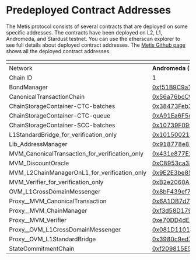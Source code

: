 # Predeployed Contract Addresses

The Metis protocol consists of several contracts that are deployed on some specific addresses. The contracts have been deployed on L2, L1, Andromeda, and Stardust testnet. You can use the etherscan explorer to see full details about deployed contract addresses. The [Metis Github page](https://github.com/MetisProtocol/mvm/tree/develop/packages/contracts/deployments) shows all the deployed contract addresses.



<table data-header-hidden><thead><tr><th width="242.33333333333331"></th><th width="247"></th><th></th></tr></thead><tbody><tr><td>Network</td><td><strong>Andromeda (Mainnet)</strong></td><td><strong>Sepolia (Testnet)</strong></td></tr><tr><td>Chain ID</td><td>1</td><td>59902</td></tr><tr><td>BondManager</td><td><a href="https://etherscan.io/address/0xf51B9C9a1c12e7E48BEC15DC358D0C1f0d7Eb3be">0xf51B9C9a1c12e7E48BEC15DC358D0C1f0d7Eb3be</a></td><td>0xE0cDbb071144489b52Af578BDdea84dBDFd85576</td></tr><tr><td>CanonicalTransactionChain</td><td><a href="https://etherscan.io/address/0x56a76bcC92361f6DF8D75476feD8843EdC70e1C9">0x56a76bcC92361f6DF8D75476feD8843EdC70e1C9</a></td><td>0x5435d351e0aCc874579eC67Ba46440ee6AC892b8</td></tr><tr><td>ChainStorageContainer-CTC-batches</td><td><a href="https://etherscan.io/address/0x38473Feb3A6366757A249dB2cA4fBB2C663416B7">0x38473Feb3A6366757A249dB2cA4fBB2C663416B7</a></td><td>0x92F90779986C294A22DC43C8f6aE1F5d8B2728E4</td></tr><tr><td>ChainStorageContainer-CTC-queue</td><td><a href="https://etherscan.io/address/0xA91Ea6F5d1EDA8e6686639d6C88b309cF35D2E57">0xA91Ea6F5d1EDA8e6686639d6C88b309cF35D2E57</a></td><td>0x10A493fFAc17DCc6Ea70d8c3BD19160ea0d3822B</td></tr><tr><td>ChainStorageContainer-SCC-batches</td><td><a href="https://etherscan.io/address/0x10739F09f6e62689c0aA8A1878816de9e166d6f9">0x10739F09f6e62689c0aA8A1878816de9e166d6f9</a></td><td>0x185AB4701DBf521B44838fa72af99880730d5CE6</td></tr><tr><td>L1StandardBridge_for_verification_only</td><td><a href="https://etherscan.io/address/0x101500214981e7A5Ad2334D8404eaF365C2c3113">0x101500214981e7A5Ad2334D8404eaF365C2c3113</a></td><td>0xd41bc137120BFcEd907093741ea402631d7616BE</td></tr><tr><td>Lib_AddressManager</td><td><a href="https://etherscan.io/address/0x918778e825747a892b17C66fe7D24C618262867d">0x918778e825747a892b17C66fe7D24C618262867d</a></td><td>0xa66Fa1eD0f1C1ee300893B4eb5493FeAD9a7e9c3</td></tr><tr><td>MVM_CanonicalTransaction_for_verification_only</td><td><a href="https://etherscan.io/address/0x431e877E216714647a4DCcEFFC03d7B4Fd4B825E">0x431e877E216714647a4DCcEFFC03d7B4Fd4B825E</a></td><td>0xFD98b95ad84f459697c29aFA75229e93F6D2B8A2</td></tr><tr><td>MVM_DiscountOracle</td><td><a href="https://etherscan.io/address/0xC8953ca384b4AdC8B1b11B030Afe2F05471664b0">0xC8953ca384b4AdC8B1b11B030Afe2F05471664b0</a></td><td>0x4fd947DfF05a255F78E355C23c8B2E98bf029126</td></tr><tr><td>MVM_L2ChainManagerOnL1_for_verification_only</td><td><a href="https://etherscan.io/address/0x9E2E3be85df5Ca63DE7674BA64ffD564075f3B48">0x9E2E3be85df5Ca63DE7674BA64ffD564075f3B48</a></td><td>0x8c52c668A23970759F21Cbc274fd63C8e4Bdfd4D</td></tr><tr><td>MVM_Verifier_for_verification_only</td><td><a href="https://etherscan.io/address/0xB2e2060A179e67cA4299Cc79fA337B98791DE069">0xB2e2060A179e67cA4299Cc79fA337B98791DE069</a></td><td>0x88d98AfC2344F9554478C1CDf8062c7F32145176</td></tr><tr><td>OVM_L1CrossDomainMessenger</td><td><a href="https://etherscan.io/address/0x8bF439ef7167023F009E24b21719Ca5f768Ecb36">0x8bF439ef7167023F009E24b21719Ca5f768Ecb36</a></td><td>0x22796245e27190cAFD7b50a93585f30f60a03f46</td></tr><tr><td>Proxy__MVM_CanonicalTransaction</td><td><a href="https://etherscan.io/address/0x6A1DB7d799FBA381F2a518cA859ED30cB8E1d41a">0x6A1DB7d799FBA381F2a518cA859ED30cB8E1d41a</a></td><td>0x6281F34652359cfBa1781D84DAb939f99aaa0e29</td></tr><tr><td>Proxy__MVM_ChainManager</td><td><a href="https://etherscan.io/address/0xf3d58D1794f2634d6649a978f2dc093898FEEBc0">0xf3d58D1794f2634d6649a978f2dc093898FEEBc0</a></td><td>0xEf3375Fc36007a585Ee6e73BF95797273f4F9b49</td></tr><tr><td>Proxy__MVM_Verifier</td><td><a href="https://etherscan.io/address/0xe70DD4dE81D282B3fa92A6700FEE8339d2d9b5cb">0xe70DD4dE81D282B3fa92A6700FEE8339d2d9b5cb</a></td><td>0x1B9B31E637278c207991F6e96074928728359A10</td></tr><tr><td>Proxy__OVM_L1CrossDomainMessenger</td><td><a href="https://etherscan.io/address/0x081D1101855bD523bA69A9794e0217F0DB6323ff">0x081D1101855bD523bA69A9794e0217F0DB6323ff</a></td><td>0x4542c621eEe9fC533c2e6bd80880C89990EE10cD</td></tr><tr><td>Proxy__OVM_L1StandardBridge</td><td><a href="https://etherscan.io/address/0x3980c9ed79d2c191A89E02Fa3529C60eD6e9c04b">0x3980c9ed79d2c191A89E02Fa3529C60eD6e9c04b</a></td><td>0x9848dE505e6Aa301cEecfCf23A0a150140fc996e</td></tr><tr><td>StateCommitmentChain</td><td><a href="https://etherscan.io/address/0xf209815E595Cdf3ed0aAF9665b1772e608AB9380">0xf209815E595Cdf3ed0aAF9665b1772e608AB9380</a></td><td>0xA059B3307f534943Ee6c710D9582B42543847Eb1</td></tr></tbody></table>

